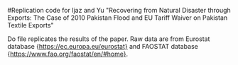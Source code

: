 #Replication code for Ijaz and Yu "Recovering from Natural Disaster through Exports: The Case of 2010 Pakistan Flood and EU Tariff Waiver on Pakistan Textile Exports"

Do file replicates the results of the paper. Raw data are from Eurostat database {https://ec.europa.eu/eurostat} and FAOSTAT database {https://www.fao.org/faostat/en/#home}.
